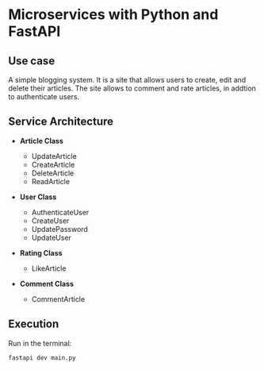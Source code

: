 # Microservices with Python and FastAPI

## Use case
A simple blogging system. It is a site that allows users to create, edit and delete their articles. The site allows to comment and rate articles, in addtion to authenticate users. 

## Service Architecture
 - **Article Class**
    * UpdateArticle 
    * CreateArticle 
    * DeleteArticle 
    * ReadArticle 

 - **User Class**
    * AuthenticateUser 
    * CreateUser 
    * UpdatePassword 
    * UpdateUser 

 - **Rating Class** 
    * LikeArticle 

 - **Comment Class**
    * CommentArticle 

## Execution
Run in the terminal: 
```Python
fastapi dev main.py
```
